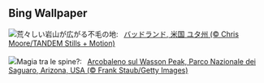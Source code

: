 ## Bing Wallpaper
![](https://www.bing.com/th?id=OHR.UtahBadlands_JA-JP2147654788_UHD.jpg&w=1000)荒々しい岩山が広がる不毛の地:&nbsp;&ensp;[バッドランド, 米国 ユタ州 (© Chris Moore/TANDEM Stills + Motion)](https://www.bing.com/th?id=OHR.UtahBadlands_JA-JP2147654788_UHD.jpg)
<br><br/>
![](https://www.bing.com/th?id=OHR.SaguaroRainbow_IT-IT7336031543_UHD.jpg&w=1000)Magia tra le spine?:&nbsp;&ensp;[Arcobaleno sul Wasson Peak, Parco Nazionale dei Saguaro, Arizona, USA (© Frank Staub/Getty Images)](https://www.bing.com/th?id=OHR.SaguaroRainbow_IT-IT7336031543_UHD.jpg)
<br><br/>
